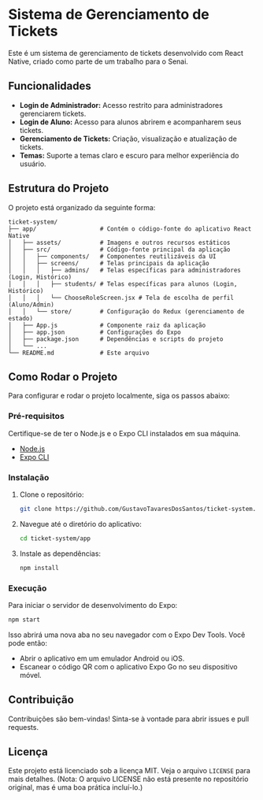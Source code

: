 # Sistema de Gerenciamento de Tickets

Este é um sistema de gerenciamento de tickets desenvolvido com React Native, criado como parte de um trabalho para o Senai.

## Funcionalidades

- **Login de Administrador:** Acesso restrito para administradores gerenciarem tickets.
- **Login de Aluno:** Acesso para alunos abrirem e acompanharem seus tickets.
- **Gerenciamento de Tickets:** Criação, visualização e atualização de tickets.
- **Temas:** Suporte a temas claro e escuro para melhor experiência do usuário.

## Estrutura do Projeto

O projeto está organizado da seguinte forma:

```
ticket-system/
├── app/                  # Contém o código-fonte do aplicativo React Native
│   ├── assets/           # Imagens e outros recursos estáticos
│   ├── src/              # Código-fonte principal da aplicação
│   │   ├── components/   # Componentes reutilizáveis da UI
│   │   ├── screens/      # Telas principais da aplicação
│   │   │   ├── admins/   # Telas específicas para administradores (Login, Histórico)
│   │   │   ├── students/ # Telas específicas para alunos (Login, Histórico)
│   │   │   └── ChooseRoleScreen.jsx # Tela de escolha de perfil (Aluno/Admin)
│   │   └── store/        # Configuração do Redux (gerenciamento de estado)
│   ├── App.js            # Componente raiz da aplicação
│   ├── app.json          # Configurações do Expo
│   ├── package.json      # Dependências e scripts do projeto
│   └── ...
└── README.md             # Este arquivo
```

## Como Rodar o Projeto

Para configurar e rodar o projeto localmente, siga os passos abaixo:

### Pré-requisitos

Certifique-se de ter o Node.js e o Expo CLI instalados em sua máquina.

- [Node.js](https://nodejs.org/)
- [Expo CLI](https://docs.expo.dev/get-started/installation/)

### Instalação

1. Clone o repositório:

   ```bash
   git clone https://github.com/GustavoTavaresDosSantos/ticket-system.git
   ```

2. Navegue até o diretório do aplicativo:

   ```bash
   cd ticket-system/app
   ```

3. Instale as dependências:

   ```bash
   npm install
   ```

### Execução

Para iniciar o servidor de desenvolvimento do Expo:

```bash
npm start
```

Isso abrirá uma nova aba no seu navegador com o Expo Dev Tools. Você pode então:

- Abrir o aplicativo em um emulador Android ou iOS.
- Escanear o código QR com o aplicativo Expo Go no seu dispositivo móvel.

## Contribuição

Contribuições são bem-vindas! Sinta-se à vontade para abrir issues e pull requests.

## Licença

Este projeto está licenciado sob a licença MIT. Veja o arquivo `LICENSE` para mais detalhes. (Nota: O arquivo LICENSE não está presente no repositório original, mas é uma boa prática incluí-lo.)


